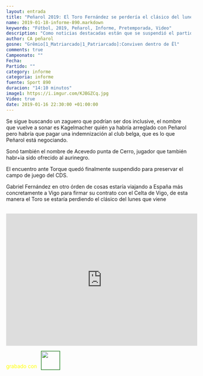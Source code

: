 ```yaml
---
layout: entrada
title: "Peñarol 2019: El Toro Fernández se perdería el clásico del lunes, viaja a España a firmar"
name: 2019-01-18-informe-890.markdown
keywords: "Fútbol, 2019, Peñarol, Informe, Pretemporada, Video"
description: "Como noticias destacadas están que se suspendió el partido de entrenamiento contra el Torque para preservar la cancha del CDS y que Gabriel Fernández se perdería el clásico amistoso del lunes porque viaja a Vigo a firmar su contrato con el Celta"
author: CA peñarol
gosne: "Grêmio[1_Matriarcado|1_Patriarcado]:Conviven dentro de Êl"
comments: true
Campeonato: ""
Fecha:
Partido: ""
category: informe
categoria: informe
fuente: Sport 890
duracion: "14:10 minutos"
image1: https://i.imgur.com/KJBGZCq.jpg
Video: true
date: 2019-01-16 22:30:00 +01:00:00
---
```


Se sigue buscando un zaguero que podrían ser dos inclusive, el nombre que vuelve a sonar es Kagelmacher quién ya habría arreglado con Peñarol pero habría que pagar una indemnización al club belga, que es lo que Peñarol está negociando.

Sonó también el nombre de Acevedo punta de Cerro, jugador que también habr+ia sido ofrecido al aurinegro.

El encuentro ante Torque quedó finalmente suspendido para preservar el campo de juego del CDS.

Gabriel Fernández en otro órden de cosas estaría viajando a España más concretamente a Vigo para firmar su contrato con el Celta de Vigo, de esta manera el Toro se estaría perdiendo el clásico del lunes que viene

<br>

<iframe width="521" height="360" src="https://www.youtube.com/embed/nY4Bzx40pXI" frameborder="0" allow="accelerometer; autoplay; encrypted-media; gyroscope; picture-in-picture" allowfullscreen></iframe>

<span style="color:yellow;">grabado con</span> <a href="http://ffmpeg.org"><img src="{{ site.url }}/images/ffmpeg.png" width="50px" style="border:1px solid green;vertical-align: sub;margin-left:7px;"></a>
